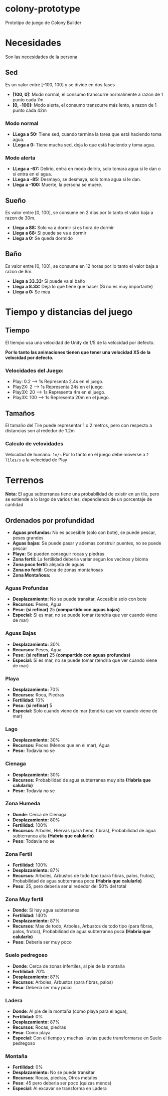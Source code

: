 # colony-prototype
Prototipo de juego de Colony Builder

# Necesidades
Son las necesidades de la persona

## Sed
Es un valor entre [-100, 100] y se divide en dos fases
* **[100, 0]:**  Modo normal, el consumo transcurre normalmente a razon de 1 punto cada 7m
* **[0, -100]:**  Modo alerta, el consumo transcurre más lento, a razon de 1 punto cada 42m

### Modo normal
* **LLega a 50:** Tiene sed, cuando termina la tarea que está haciendo toma agua.
* **LLega a 0:** Tiene mucha sed, deja lo que está haciendo y toma agua.

### Modo alerta
* **LLega a -67:** Delirio, entra en modo delirio, solo tomara agua si le dan o si entra en el agua.
* **LLega a -85:** Desmayo, se desmaya, solo toma agua si le dan.
* **Llega a -100:** Muerte, la persona se muere.

## Sueño
Es valor entre [0, 100], se consume en 2 días por lo tanto el valor baja a razon de 30m.
* **Llega a 88:** Solo va a dormir si es hora de dormir
* **Llega a 68:** Si puede se va a dormir
* **Llega a 0:** Se queda dormido 

## Baño
Es valor entre [0, 100], se consume en 12 horas por lo tanto el valor baja a razon de 8m.
* **Llega a 33.33:** Si puede va al baño
* **Llega a 8.33:** Deja lo que tiene que hacer (Si no es muy importante)
* **Llega a 0:** Se mea

# Tiempo y distancias del juego
## Tiempo
El tiempo usa una velocidad de Unity de 1/5 de la velocidad por defecto.

**Por lo tanto las animaciones tienen que tener una velocidad X5 de la velocidad por defecto.**

### Velocidades del Juego:
* Play: 0.2 --> 1s Representa 2.4s en el juego.
* Play2X: 2 --> 1s Representa 24s en el juego.
* Play3X: 20 --> 1s Representa 4m en el juego.
* Play3X: 100 --> 1s Representa 20m en el juego.

## Tamaños
El tamaño del Tile puede representar 1 o 2 metros, pero con respecto a distancias son al rededor de 1.2m

### Calculo de velovidades 
Velocidad de humano: ```1m/s```
Por lo tanto en el juego debe moverse a ```2 Tiles/s``` a la velocidad de Play

# Terrenos
**Nota:** El agua subterranea tiene una probabilidad de existir en un tile, pero se extiende a lo largo de varios tiles, dependiendo de un porcentaje de cantidad
## Ordenados por profundidad
* **Aguas profundas:** No es accesible (solo con bote), se puede pescar, peses grandes
* **Aguas bajas:** Se puede pasar y ademas construir puentes, no se puede pescar
* **Playa:** Se pueden conseguir rocas y piedras
* **Zona fertil:** La fertilidad deberia variar segun los vecinos y bioma
* **Zona poco fertil:** alejada de aguas
* **Zona no fertil:** Cerca de zonas montañosas
* **Zona Montañosa:**

### Aguas Profundas
* **Desplazamiento:** No se puede transitar, Accesible solo con bote
* **Recursos:** Peses, Agua
* **Peso:** __(si refinar)__ 25 __(compartido con aguas bajas)__
* **Especial:** Si es mar, no se puede tomar (tendria que ver cuando viene de mar)

### Aguas Bajas
* **Desplazamiento:** 30%
* **Recursos:** Peses, Agua
* **Peso:** __(si refinar)__ 25 __(compartido con aguas profundas)__
* **Especial:** Si es mar, no se puede tomar (tendria que ver cuando viene de mar)

### Playa
* **Desplazamiento:** 70%
* **Recursos:** Roca, Piedras
* **Fertilidad:** 10%
* **Peso:** __(si refinar)__ 5
* **Especial:** Solo cuando viene de mar (tendria que ver cuando viene de mar)

### Lago
* **Desplazamiento:** 30%
* **Recursos:** Peces (Menos que en el mar), Agua
* **Peso:** Todavia no se

### Cienaga
* **Desplazamiento:** 30%
* **Recursos:** Probabilidad de agua subterranea muy alta __(Habria que calularlo)__
* **Peso:** Todavia no se

### Zona Humeda
* **Donde**: Cerca de Cienaga
* **Desplazamiento:** 80%
* **Fertilidad:** 100%
* **Recursos**: Arboles, Hiervas (para heno, fibras), Probabilidad de agua subterranea alta __(Habria que calularlo)__
* **Peso**: Todavia no se

### Zona Fertil
* **Fertilidad:** 100%
* **Desplazamiento:** 87%
* **Recursos**: Arboles, Arbustos de todo tipo (para fibras, palos, frutos), Probabilidad de agua subterranea poca __(Habria que calularlo)__
* **Peso**: 25, pero deberia ser al rededor del 50% del total

### Zona Muy fertil
* **Donde**: Si hay agua subterranea
* **Fertilidad:** 140%
* **Desplazamiento:** 87%
* **Recursos**: Mas de todo, Arboles, Arbustos de todo tipo (para fibras, palos, frutos), Probabilidad de agua subterranea poca __(Habria que calularlo)__
* **Peso**: Deberia ser muy poco

### Suelo pedregoso
* **Donde**: Cerca de zonas infertiles, al pie de la montaña
* **Fertilidad:** 70%
* **Desplazamiento:** 87%
* **Recursos**: Arboles, Arbustos (para fibras, palos)
* **Peso**: Deberia ser muy poco

### Ladera
* **Donde**: Al pie de la montaña (como playa para el agua),
* **Fertilidad:** 0%
* **Desplazamiento:** 87%
* **Recursos**: Rocas, piedras
* **Peso**: Como playa
* **Especial**: Con el tiempo y muchas lluvias puede transformarse en Suelo pedregoso

### Montaña
* **Fertilidad:** 0%
* **Desplazamiento:** No se puede transitar
* **Recursos**: Rocas, piedras, Otros metales
* **Peso**: 45 pero deberia ser poco (quizas menos)
* **Especial**: Al excavar se transforma en Ladera
